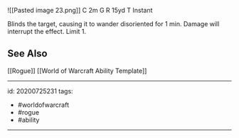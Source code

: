 ![[Pasted image 23.png]]
C 2m
G 
R 15yd
T Instant

Blinds the target, causing it to wander disoriented for 1 min. Damage will interrupt the effect. Limit 1.

## See Also
[[Rogue]]
[[World of Warcraft Ability Template]]

---

id: 20200725231
tags:
 - #worldofwarcraft
 - #rogue
 - #ability

---